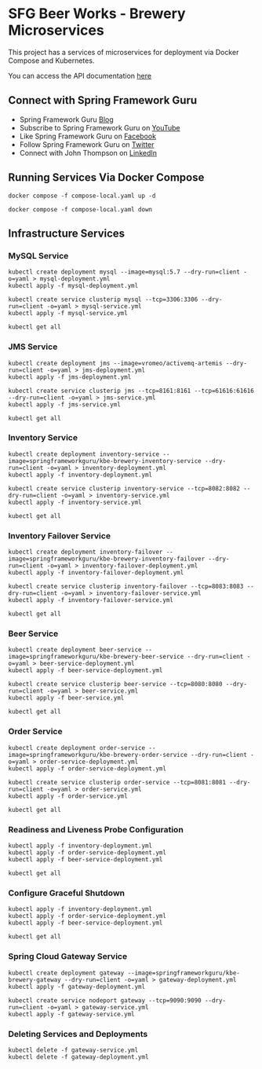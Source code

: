# SFG Beer Works - Brewery Microservices

This project has a services of microservices for deployment via Docker Compose and Kubernetes.

You can access the API documentation [here](https://sfg-beer-works.github.io/brewery-api/#tag/Beer-Service)

## Connect with Spring Framework Guru
* Spring Framework Guru [Blog](https://springframework.guru/)
* Subscribe to Spring Framework Guru on [YouTube](https://www.youtube.com/channel/UCrXb8NaMPQCQkT8yMP_hSkw)
* Like Spring Framework Guru on [Facebook](https://www.facebook.com/springframeworkguru/)
* Follow Spring Framework Guru on [Twitter](https://twitter.com/spring_guru)
* Connect with John Thompson on [LinkedIn](http://www.linkedin.com/in/springguru)

## Running Services Via Docker Compose

```shell
docker compose -f compose-local.yaml up -d

docker compose -f compose-local.yaml down
```

## Infrastructure Services

### MySQL Service

```shell
kubectl create deployment mysql --image=mysql:5.7 --dry-run=client -o=yaml > mysql-deployment.yml
kubectl apply -f mysql-deployment.yml

kubectl create service clusterip mysql --tcp=3306:3306 --dry-run=client -o=yaml > mysql-service.yml
kubectl apply -f mysql-service.yml

kubectl get all
```

### JMS Service

```shell
kubectl create deployment jms --image=vromeo/activemq-artemis --dry-run=client -o=yaml > jms-deployment.yml
kubectl apply -f jms-deployment.yml

kubectl create service clusterip jms --tcp=8161:8161 --tcp=61616:61616 --dry-run=client -o=yaml > jms-service.yml
kubectl apply -f jms-service.yml

kubectl get all
```

### Inventory Service

```shell
kubectl create deployment inventory-service --image=springframeworkguru/kbe-brewery-inventory-service --dry-run=client -o=yaml > inventory-deployment.yml
kubectl apply -f inventory-deployment.yml

kubectl create service clusterip inventory-service --tcp=8082:8082 --dry-run=client -o=yaml > inventory-service.yml
kubectl apply -f inventory-service.yml

kubectl get all
```

### Inventory Failover Service

```shell
kubectl create deployment inventory-failover --image=springframeworkguru/kbe-brewery-inventory-failover --dry-run=client -o=yaml > inventory-failover-deployment.yml
kubectl apply -f inventory-failover-deployment.yml

kubectl create service clusterip inventory-failover --tcp=8083:8083 --dry-run=client -o=yaml > inventory-failover-service.yml
kubectl apply -f inventory-failover-service.yml

kubectl get all
```

### Beer Service

```shell
kubectl create deployment beer-service --image=springframeworkguru/kbe-brewery-beer-service --dry-run=client -o=yaml > beer-service-deployment.yml
kubectl apply -f beer-service-deployment.yml

kubectl create service clusterip beer-service --tcp=8080:8080 --dry-run=client -o=yaml > beer-service.yml
kubectl apply -f beer-service.yml

kubectl get all
```

### Order Service

```shell
kubectl create deployment order-service --image=springframeworkguru/kbe-brewery-order-service --dry-run=client -o=yaml > order-service-deployment.yml
kubectl apply -f order-service-deployment.yml

kubectl create service clusterip order-service --tcp=8081:8081 --dry-run=client -o=yaml > order-service.yml
kubectl apply -f order-service.yml

kubectl get all
```

### Readiness and Liveness Probe Configuration

```shell
kubectl apply -f inventory-deployment.yml
kubectl apply -f order-service-deployment.yml
kubectl apply -f beer-service-deployment.yml

kubectl get all
```

### Configure Graceful Shutdown

```shell
kubectl apply -f inventory-deployment.yml
kubectl apply -f order-service-deployment.yml
kubectl apply -f beer-service-deployment.yml

kubectl get all
```

### Spring Cloud Gateway Service

```shell
kubectl create deployment gateway --image=springframeworkguru/kbe-brewery-gateway --dry-run=client -o=yaml > gateway-deployment.yml
kubectl apply -f gateway-deployment.yml

kubectl create service nodeport gateway --tcp=9090:9090 --dry-run=client -o=yaml > gateway-service.yml
kubectl apply -f gateway-service.yml
```

### Deleting Services and Deployments

```shell
kubectl delete -f gateway-service.yml
kubectl delete -f gateway-deployment.yml
```